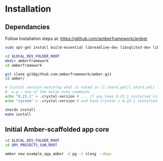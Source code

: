 
# Installation

## Dependancies

Follow Installation steps at:
https://github.com/amberframework/amber

```sh
sudo apt-get install build-essential libreadline-dev libsqlite3-dev libpq-dev libmysqlclient-dev libssl-dev

cd $LOCAL_DEV_FOLDER_ROOT
mkdir amberframework
cd amberframework

git clone git@github.com:amberframework/amber.git
cd amber/

# Crystal version matching what is noted in ![.shard.yml](.shard.yml)
#  e.g.: one of the below echo commands
echo "0.23.1" > .crystal-version # ... if you have 0.23.1 installed via crenv
echo "system" > .crystal-version # and have Crystal v 0.23.1 installed outside crenv

shards install
make install

```

## Initial Amber-scaffolded app core

```sh
cd $LOCAL_DEV_FOLDER_ROOT
cd $MY_PROJECTS_SUB_ROOT

amber new example_app_amber -d pg -t slang --deps
```

